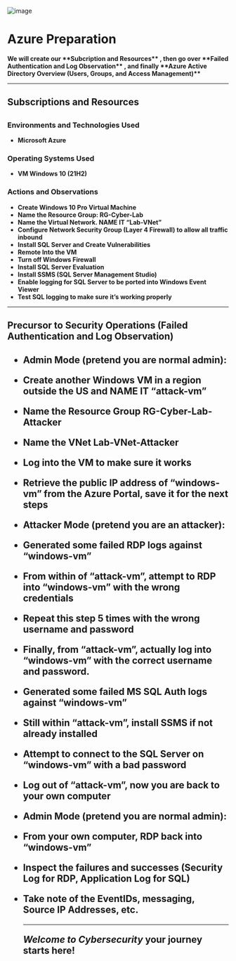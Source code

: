![image](https://user-images.githubusercontent.com/109401839/230745596-57cee9bd-687c-427d-b0db-d1080df77f7e.png)

<h1>Azure Preparation </h1>
<b/> We will create our **Subcription and Resources** , then go over **Failed Authentication and Log Observation** , and finally
**Azure Active Directory Overview (Users, Groups, and Access Management)** <br />

---

<h2> Subscriptions and Resources<h2>

<h3>Environments and Technologies Used</h3>

- Microsoft Azure

<h3>Operating Systems Used </h3>

- VM Windows 10 (21H2)

<h3>Actions and Observations</h3>

- Create Windows 10 Pro Virtual Machine
- Name the Resource Group: RG-Cyber-Lab
- Name the Virtual Network. NAME IT “Lab-VNet”
- Configure Network Security Group (Layer 4 Firewall) to allow all traffic inbound
- Install SQL Server and Create Vulnerabilities
- Remote Into the VM
- Turn off Windows Firewall
- Install SQL Server Evaluation
- Install SSMS (SQL Server Management Studio)
- Enable logging for SQL Server to be ported into Windows Event Viewer 
- Test SQL logging to make sure it’s working properly



---
  
<H2>Precursor to Security Operations (Failed Authentication and Log Observation)<H2>
  
- Admin Mode (pretend you are normal admin):
- Create another Windows VM in a region outside the US and NAME IT “attack-vm”
- Name the Resource Group RG-Cyber-Lab-Attacker
- Name the VNet Lab-VNet-Attacker
- Log into the VM to make sure it works
- Retrieve the public IP address of “windows-vm” from the Azure Portal, save it for the next steps

- Attacker Mode (pretend you are an attacker):
- Generated some failed RDP logs against “windows-vm”
- From within of “attack-vm”, attempt to RDP into “windows-vm” with the wrong credentials
- Repeat this step 5 times with the wrong username and password
- Finally, from “attack-vm”, actually log into “windows-vm” with the correct username and password.
- Generated some failed MS SQL Auth logs against “windows-vm”
- Still within “attack-vm”, install SSMS if not already installed
- Attempt to connect to the SQL Server on “windows-vm” with a bad password
- Log out of “attack-vm”, now you are back to your own computer

- Admin Mode (pretend you are normal admin):
- From your own computer, RDP back into “windows-vm”
- Inspect the failures and successes (Security Log for RDP, Application Log for SQL)
- Take note of the EventIDs, messaging, Source IP Addresses, etc.

  ---
  
  *Welcome to Cybersecurity* your journey starts here! 

